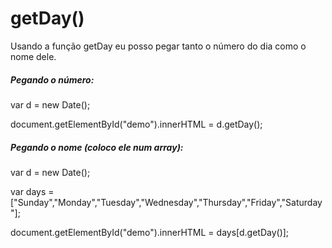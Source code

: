 # getDay()

Usando a função getDay eu posso pegar tanto o número do dia como o nome dele.

##### Pegando o número:

var d = new Date();

document.getElementById("demo").innerHTML = d.getDay();

##### Pegando o nome (coloco ele num array):

var d = new Date();

var days = ["Sunday","Monday","Tuesday","Wednesday","Thursday","Friday","Saturday"];

document.getElementById("demo").innerHTML = days[d.getDay()];
